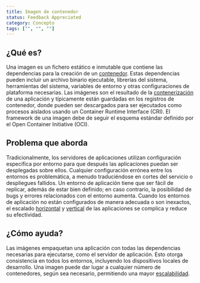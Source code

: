 ```yaml
---
title: Imagen de contenedor
status: Feedback Appreciated
category: Concepto
tags: ["", "", ""]
---
```


## ¿Qué es?

Una imagen es un fichero estático e inmutable que contiene las dependencias para la creación de un [contenedor](/container/).
Estas dependencias pueden incluir un archivo binario ejecutable, librerías del sistema,
herramientas del sistema, variables de entorno y otras configuraciones de plataforma necesarias.
Las imágenes son el resultado de la [contenerización](/es/containerization) de una aplicación y típicamente están guardadas en los registros de contenedor,
donde pueden ser descargados para ser ejecutados como procesos aislados usando un Container Runtime Interface (CRI).
El framework de una imagen debe de seguir el esquema estándar definido por el Open Container Initiative (OCI).

## Problema que aborda

Tradicionalmente, los servidores de aplicaciones utilizan configuración específica por entorno para que después las aplicaciones puedan ser desplegadas sobre ellos.
Cualquier configuración errónea entre los entornos es problemática, a menudo traduciéndose en cortes del servicio o despliegues fallidos.
Un entorno de aplicación tiene que ser fácil de replicar, además de estar bien definido;
en caso contrario, la posibilidad de bugs y errores relacionados con el entorno aumenta.
Cuando los entornos de aplicación no están configurados de manera adecuada o son inexactos,
el escalado [horizontal](/horizontal-scaling/) y [vertical](/vertical-scaling/) de las aplicaciones se complica y reduce su efectividad.

## ¿Cómo ayuda?

Las imágenes empaquetan una aplicación con todas las dependencias necesarias para ejecutarse, como el servidor de aplicación.
Esto otorga consistencia en todos los entornos, incluyendo los dispositivos locales de desarrollo.
Una imagen puede dar lugar a cualquier número de contenedores, según sea necesario, permitiendo una mayor [escalabilidad](/scalability/).
